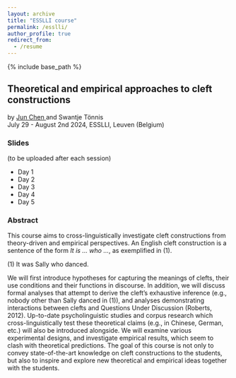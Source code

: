 ```yaml
---
layout: archive
title: "ESSLLI course"
permalink: /esslli/
author_profile: true
redirect_from:
  - /resume
---
```


{% include base_path %}  

## Theoretical and empirical approaches to cleft constructions<br>
by <a href="https://www.ling.uni-stuttgart.de/institut/team/Chen/" target="_blank"> Jun Chen </a> and Swantje Tönnis <br>
July 29 - August 2nd 2024, ESSLLI, Leuven (Belgium)

### Slides
(to be uploaded after each session)
* Day 1
* Day 2
* Day 3
* Day 4
* Day 5

### Abstract
This course aims to cross-linguistically investigate cleft constructions from theory-driven and empirical perspectives. An English cleft construction is a sentence of the form *It is ... who ...*, as exemplified in (1).

(1) It was Sally who danced.

We will first introduce hypotheses for capturing the meanings of clefts, their use conditions and their functions in discourse. In addition, we will discuss formal analyses that attempt to derive the cleft’s exhaustive inference (e.g., nobody other than Sally danced in (1)), and analyses demonstrating interactions between clefts and Questions Under Discussion (Roberts, 2012). Up-to-date psycholinguistic studies and corpus research which cross-linguistically test these theoretical claims (e.g., in Chinese, German, etc.) will also be introduced alongside. We will examine various experimental designs, and investigate empirical results, which seem to clash with theoretical predictions. The goal of this course is not only to convey state-of-the-art knowledge on cleft constructions to the students, but also to inspire and explore new theoretical and empirical ideas together with the students.




